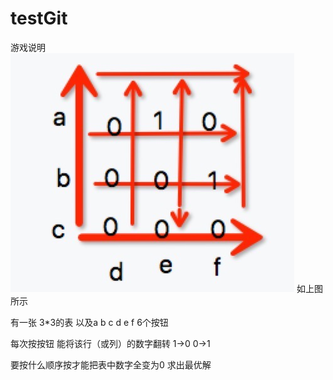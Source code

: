 # testGit
游戏说明
![image](https://github.com/mixi57/testGit/blob/master/exp.jpg)
如上图所示

有一张 3*3的表 以及a b c d e f 6个按钮

每次按按钮 能将该行（或列）的数字翻转 1->0  0->1

要按什么顺序按才能把表中数字全变为0
求出最优解
